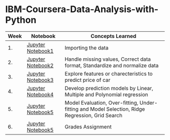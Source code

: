 # IBM-Coursera-Data-Analysis-with-Python
|Week|Notebook|Concepts Learned|
|----|--------|----------------|
|1.|[Jupyter Notebook1](https://github.com/AlpeshGo/IBM-Coursera-Data-Analysis-with-Python/blob/main/Week%201%20(Importing%20Datasets)/review-introduction.ipynb)| Importing the data|
|2.|[Jupyter Notebook2](https://github.com/AlpeshGo/IBM-Coursera-Data-Analysis-with-Python/blob/main/Week%202/data-wrangling.ipynb)|Handle missing values, Correct data format, Standardize and normalize data|
|3.|[Jupyter Notebook3](https://github.com/AlpeshGo/IBM-Coursera-Data-Analysis-with-Python/blob/main/Week%203(EDA)/exploratory-data-analysis.ipynb)|Explore features or charecteristics to predict price of car|
|4.|[Jupyter Notebook4](https://github.com/AlpeshGo/IBM-Coursera-Data-Analysis-with-Python/blob/main/Week%204%20(Linear%2C%20Muliple%20and%20Polynomial%20regression)/model-development.ipynb)|Develop prediction models by Linear, Multiple and Polynomial regression|
|5.|[Jupyter Notebook5](https://github.com/AlpeshGo/IBM-Coursera-Data-Analysis-with-Python/blob/main/Week%205/model-evaluation-and-refinement.ipynb)|Model Evaluation, Over-fitting, Under-fitting and Model Selection, Ridge Regression, Grid Search|
|6.|[Jupyter Notebook5](https://github.com/AlpeshGo/IBM-Coursera-Data-Analysis-with-Python/blob/main/Graded%20Assignment(House%20Sales)/Data%20Analysis%20with%20Python%20Final%20Assessment.ipynb)| Grades Assignment|
